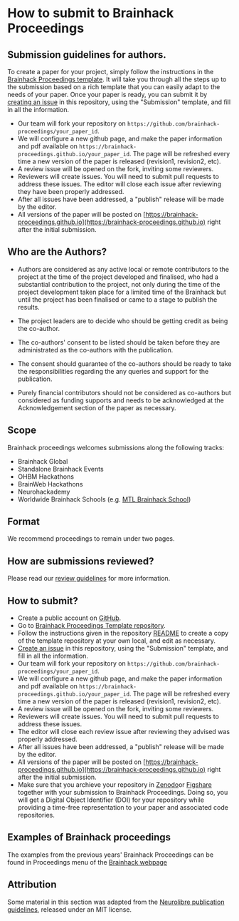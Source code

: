 # How to submit to Brainhack Proceedings

## Submission guidelines for authors.

To create a paper for your project, simply follow the instructions in the [Brainhack Proceedings template](https://github.com/brainhack-proceedings/template). It will take you through all the steps up to the submission based on a rich template that you can easily adapt to the needs of your paper.
Once your paper is ready, you can submit it by [creating an issue](https://github.com/brainhack-proceedings/submit/issues/new?assignees=&labels=HOPE+Object+Submission&template=hope-object-issue-template.md&title=) in this repository, using the "Submission" template, and fill in all the information.
 - Our team will fork your repository on `https://github.com/brainhack-proceedings/your_paper_id`.
 - We will configure a new github page, and make the paper information and pdf available on `https://brainhack-proceedings.github.io/your_paper_id`. The page will be refreshed every time a new version of the paper is released (revision1, revision2, etc).
 - A review issue will be opened on the fork, inviting some reviewers.
 - Reviewers will create issues. You will need to submit pull requests to address these issues. The editor will close each issue after reviewing they have been properly addressed.
 - After all issues have been addressed, a "publish" release will be made by the editor.
 - All versions of the paper will be posted on [https://brainhack-proceedings.github.io](https://brainhack-proceedings.github.io) right after the initial submission.
 
## Who are the Authors?

- Authors are considered as any active local or remote contributors to the project at the time of the project developed and finalised, who had a substantial contribution to the project, not only during the time of the project development taken place for a limited time of the Brainhack but until the project has been finalised or came to a stage to publish the results.

- The project leaders are to decide who should be getting credit as being the co-author.

- The co-authors' consent to be listed should be taken before they are administrated as the co-authors with the publication.

- The consent should guarantee of the co-authors should be ready to take the responsibilities regarding the any queries and support for the publication. 

- Purely financial contributors should not be considered as co-authors but considered as funding supports and needs to be acknowledged at the Acknowledgement section of the paper as necessary. 

## Scope

Brainhack proceedings welcomes submissions along the following tracks:
 - Brainhack Global
 - Standalone Brainhack Events
 - OHBM Hackathons
 - BrainWeb Hackathons
 - Neurohackademy 
 - Worldwide Brainhack Schools (e.g. [MTL Brainhack School](https://school.brainhackmtl.org/register/))
 
## Format
We recommend proceedings to remain under two pages.

## How are submissions reviewed?

Please read our [review guidelines](REVIEWERS.md) for more information.

## How to submit?

 - Create a public account on [GitHub](https://github.com/).
 - Go to [Brainhack Proceedings Template repository](https://github.com/brainhack-proceedings/template).
 - Follow the instructions given in the repository [README](https://github.com/brainhack-proceedings/template/blob/master/README.md)
 to create a copy of the template repository at your own local, and edit as necessary.
 - [Create an issue](https://github.com/brainhack-proceedings/submit/issues/new) in this repository, using the "Submission" template, and fill in all the information.
 - Our team will fork your repository on `https://github.com/brainhack-proceedings/your_paper_id`.
 - We will configure a new github page, and make the paper information and pdf available on `https://brainhack-proceedings.github.io/your_paper_id`. The page will be refreshed every time a new version of the paper is released (revision1, revision2, etc).
 - A review issue will be opened on the fork, inviting some reviewers.
 - Reviewers will create issues. You will need to submit pull requests to address these issues. 
 - The editor will close each review issue after reviewing they advised was properly addressed.
 - After all issues have been addressed, a "publish" release will be made by the editor.
 - All versions of the paper will be posted on [https://brainhack-proceedings.github.io](https://brainhack-proceedings.github.io) right after the initial submission.
 - Make sure that you archieve your repository in [Zenodo](https://guides.github.com/activities/citable-code/)or [Figshare](https://mozillascience.github.io/code-research-object/) together with your submission to Brainhack Proceedings. Doing so, you will get a Digital Object Identifier (DOI) for your repository while providing a time-free representation to your paper and associated code repositories.


## Examples of Brainhack proceedings

The examples from the previous years' Brainhack Proceedings can be found in Proceedings menu of the [Brainhack webpage](http://www.brainhack.org/)

## Attribution
Some material in this section was adapted from the [Neurolibre publication guidelines](https://docs.neurolibre.com/en/latest/), released under an MIT license.

